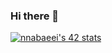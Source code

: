 ### Hi there 👋
<a href="https://github.com/oakoudad/badge42"><img src="https://badge.mediaplus.ma/darkblue/nnabaeei?UM6P=off" alt="nnabaeei's 42 stats" /></a>
<!--
**nnavidd/nnavidd** is a ✨ _special_ ✨ repository because its `README.md` (this file) appears on your GitHub profile.

Here are some ideas to get you started:

- 🔭 I’m currently working on ...
- 🌱 I’m currently learning ...
- 👯 I’m looking to collaborate on ...
- 🤔 I’m looking for help with ...
- 💬 Ask me about ...
- 📫 How to reach me: ...
- 😄 Pronouns: ...
- ⚡ Fun fact: ...
-->
